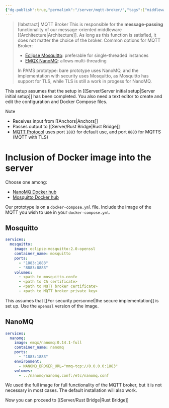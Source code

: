 ```yaml
---
{"dg-publish":true,"permalink":"/server/mqtt-broker/","tags":["middleware","archi"]}
---
```


> [!abstract] MQTT Broker
> This is responsible for the **message-passing** functionality of our message-oriented middleware [[Architecture\|Architecture]]. As long as this function is satisfied, it does not matter the choice of the broker.
> Common options for MQTT Broker:
> - [Eclipse Mosquitto](https://mosquitto.org): preferable for single-threaded instances
> - [EMQX NanoMQ](https://nanomq.io): allows multi-threading
> 
> In PAMS prototype: bare prototype uses NanoMQ, and the implementation with security uses Mosquitto, as Mosquitto has support for TLS, while TLS is still a work in progess for NanoMQ.

This setup assumes that the setup in [[Server/Server initial setup\|Server initial setup]] has been completed.
You also need a text editor to create and edit the configuration and Docker Compose files.

> [!note]
> - Receives input from [[Anchors\|Anchors]]
> - Passes output to [[Server/Rust Bridge\|Rust Bridge]]
> - [MQTT Protocol](https://mqtt.org) uses port `1883` for default use, and port `8883` for MQTTS (MQTT with TLS)

# Inclusion of Docker image into the server

Choose one among:
- [NanoMQ Docker hub](https://hub.docker.com/r/emqx/nanomq)
- [Mosquitto Docker hub](https://hub.docker.com/_/eclipse-mosquitto)

Our prototype is on a `docker-compose.yml` file. Include the image of the MQTT you wish to use in your `docker-compose.yml`.

## Mosquitto

```yml
services:
  mosquitto:
    image: eclipse-mosquitto:2.0-openssl
    container_name: mosquitto
    ports:
      - "1883:1883"
      - "8883:8883"
    volumes:
	  - <path to mosquitto.conf>
	  - <path to CA certificate>
	  - <path to MQTT broker certificate>
	  - <path to MQTT broker private key>
```

This assumes that [[For security personnel\|the secure implementation]] is set up. Use the `openssl` version of the image.

## NanoMQ

```yml
services:
  nanomq:
    image: emqx/nanomq:0.14.1-full
    container_name: nanomq
    ports:
      - "1883:1883"
    environment:
      - NANOMQ_BROKER_URL="nmq-tcp://0.0.0.0:1883"
    volumes:
      - ../nanomq/nanomq.conf:/etc/nanomq.conf
```

We used the full image for full functionality of the MQTT broker, but it is not necessary in most cases. The default installation will also work.

Now you can proceed to [[Server/Rust Bridge\|Rust Bridge]]